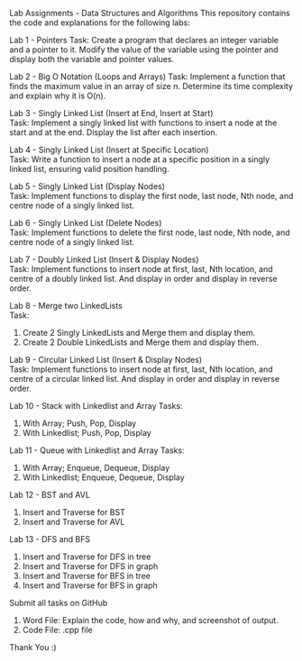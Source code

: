 Lab Assignments - Data Structures and Algorithms
This repository contains the code and explanations for the following labs:

Lab 1 - Pointers
Task: Create a program that declares an integer variable and a pointer to it. Modify the value of the variable using the pointer and display both the variable and pointer values.

Lab 2 - Big O Notation (Loops and Arrays)
Task: Implement a function that finds the maximum value in an array of size n. Determine its time complexity and explain why it is O(n).  

Lab 3 - Singly Linked List (Insert at End, Insert at Start)  
Task: Implement a singly linked list with functions to insert a node at the start and at the end. Display the list after each insertion.  

Lab 4 - Singly Linked List (Insert at Specific Location)  
Task: Write a function to insert a node at a specific position in a singly linked list, ensuring valid position handling.  

Lab 5 - Singly Linked List (Display Nodes)  
Task: Implement functions to display the first node, last node, Nth node, and centre node of a singly linked list.

Lab 6 - Singly Linked List (Delete Nodes)  
Task: Implement functions to delete the first node, last node, Nth node, and centre node of a singly linked list.

Lab 7 - Doubly Linked List (Insert & Display Nodes)  
Task: Implement functions to insert node at first, last, Nth location, and centre of a doubly linked list. And display in order and display in reverse order.

Lab 8 - Merge two LinkedLists  
Task: 
1. Create 2 Singly LinkedLists and Merge them and display them.
2. Create 2 Double LinkedLists and Merge them and display them.

Lab 9 - Circular Linked List (Insert & Display Nodes)  
Task: Implement functions to insert node at first, last, Nth location, and centre of a circular linked list. And display in order and display in reverse order.

Lab 10 - Stack with Linkedlist and Array
Tasks:
1. With Array; Push, Pop, Display 
2. With Linkedlist; Push, Pop, Display

Lab 11 - Queue with Linkedlist and Array
Tasks:
1. With Array; Enqueue, Dequeue, Display 
2. With Linkedlist; Enqueue, Dequeue, Display

Lab 12 -  BST and AVL
1. Insert and Traverse for BST
2. Insert and Traverse for AVL

Lab 13 -  DFS and BFS
1. Insert and Traverse for DFS in tree
2. Insert and Traverse for DFS in graph
3. Insert and Traverse for BFS in tree
4. Insert and Traverse for BFS in graph

Submit all tasks on GitHub 
1. Word File: Explain the code, how and why, and screenshot of output.
2. Code File: .cpp file

Thank You :)
